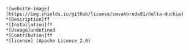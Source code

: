     ![website-image](https://img.shields.io/github/license/cmvanbreda91/delta-duckie)
    *[Description]ff
    *[Installation]ff
    *[Useage]undefined
    *[Contribution]ff
    *[license] (Apache Licence 2.0)
